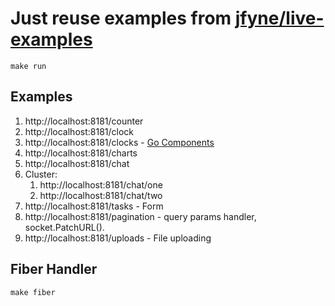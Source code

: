 Just reuse examples from [jfyne/live-examples](https://github.com/jfyne/live-examples)
====

```
make run
```

## Examples

1. http://localhost:8181/counter
2. http://localhost:8181/clock
3. http://localhost:8181/clocks - [Go Components](https://github.com/maragudk/gomponents)
4. http://localhost:8181/charts
5. http://localhost:8181/chat
6. Cluster:
    1. http://localhost:8181/chat/one
    2. http://localhost:8181/chat/two
7. http://localhost:8181/tasks - Form
8. http://localhost:8181/pagination - query params handler, socket.PatchURL().
9. http://localhost:8181/uploads - File uploading

## Fiber Handler

```
make fiber
```
